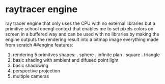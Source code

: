 # raytracer engine
ray tracer engine that only uses the CPU with no external libraries but a primitive school opengl context
that enables me to set pixels colors on screen in a buffered way and can be used with no libraries by making the engine outputs the rendering result
into a bitmap image
everything made from scratch
##engine features:
1. rendering 5 primitves shapes:
  . sphere
  . infinite plan
  . square
  . triangle
2. basic shading with ambient and difused point light
3. basic shadowing
4. perspective projection
5. multiple cameras
